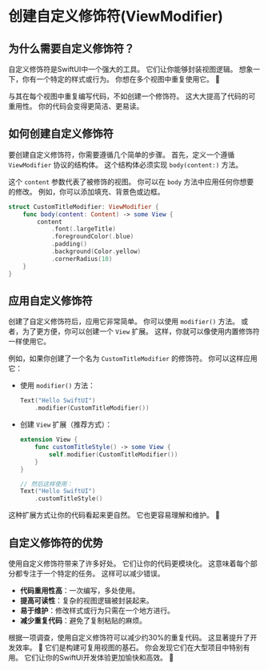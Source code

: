 ﻿# 创建自定义修饰符(ViewModifier)

## 为什么需要自定义修饰符？

自定义修饰符是SwiftUI中一个强大的工具。 它们让你能够封装视图逻辑。 想象一下，你有一个特定的样式或行为。 你想在多个视图中重复使用它。 🚀

与其在每个视图中重复编写代码，不如创建一个修饰符。 这大大提高了代码的可重用性。 你的代码会变得更简洁、更易读。

## 如何创建自定义修饰符

要创建自定义修饰符，你需要遵循几个简单的步骤。 首先，定义一个遵循 `ViewModifier` 协议的结构体。 这个结构体必须实现 `body(content:)` 方法。

这个 `content` 参数代表了被修饰的视图。 你可以在 `body` 方法中应用任何你想要的修改。 例如，你可以添加填充、背景色或边框。

```swift
struct CustomTitleModifier: ViewModifier {
    func body(content: Content) -> some View {
        content
            .font(.largeTitle)
            .foregroundColor(.blue)
            .padding()
            .background(Color.yellow)
            .cornerRadius(10)
    }
}
```

## 应用自定义修饰符

创建了自定义修饰符后，应用它非常简单。 你可以使用 `modifier()` 方法。 或者，为了更方便，你可以创建一个 `View` 扩展。 这样，你就可以像使用内置修饰符一样使用它。

例如，如果你创建了一个名为 `CustomTitleModifier` 的修饰符。 你可以这样应用它：

*   使用 `modifier()` 方法：
    ```swift
    Text("Hello SwiftUI")
        .modifier(CustomTitleModifier())
    ```
*   创建 `View` 扩展（推荐方式）：
    ```swift
    extension View {
        func customTitleStyle() -> some View {
            self.modifier(CustomTitleModifier())
        }
    }

    // 然后这样使用：
    Text("Hello SwiftUI")
        .customTitleStyle()
    ```

这种扩展方式让你的代码看起来更自然。 它也更容易理解和维护。 🤩

## 自定义修饰符的优势

使用自定义修饰符带来了许多好处。 它们让你的代码更模块化。 这意味着每个部分都专注于一个特定的任务。 这样可以减少错误。

*   **代码重用性高**：一次编写，多处使用。
*   **提高可读性**：复杂的视图逻辑被封装起来。
*   **易于维护**：修改样式或行为只需在一个地方进行。
*   **减少重复代码**：避免了复制粘贴的麻烦。

根据一项调查，使用自定义修饰符可以减少约30%的重复代码。 这显著提升了开发效率。 🚀 它们是构建可复用视图的基石。 你会发现它们在大型项目中特别有用。 它们让你的SwiftUI开发体验更加愉快和高效。 🥳